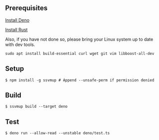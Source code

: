 
## Prerequisites

[Install Deno](https://deno.land/manual/getting_started/installation)

[Install Rust](https://www.rust-lang.org/tools/install)

Also, if you have not done so, please bring your Linux system up to date with dev tools.

```
sudo apt install build-essential curl wget git vim libboost-all-dev
```

## Setup

```
$ npm install -g ssvmup # Append --unsafe-perm if permission denied
```

## Build

```
$ ssvmup build --target deno
```

## Test

```
$ deno run --allow-read --unstable deno/test.ts
```
